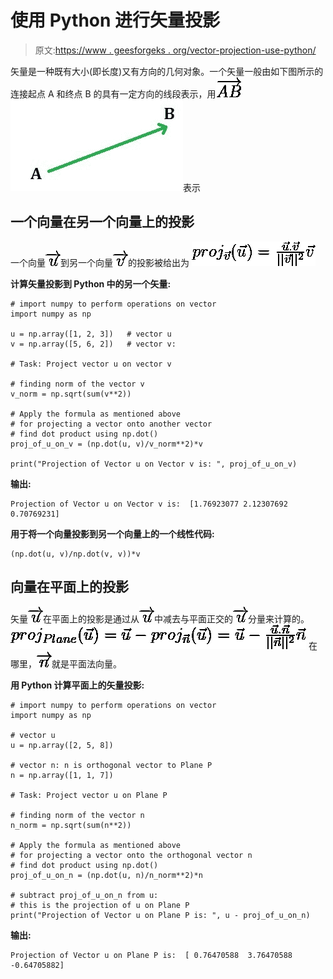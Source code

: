 # 使用 Python 进行矢量投影

> 原文:[https://www . geesforgeks . org/vector-projection-use-python/](https://www.geeksforgeeks.org/vector-projection-using-python/)

矢量是一种既有大小(即长度)又有方向的几何对象。一个矢量一般由如下图所示的连接起点 A 和终点 B 的具有一定方向的线段表示，用![$\overrightarrow{AB}$](img/9502cc7633e3f9da232015212d64cb9e.png "Rendered by QuickLaTeX.com")
![](img/df73aa200b26ee3a17d93c4bc1db9fc8.png)表示

## 一个向量在另一个向量上的投影

一个向量![$\overrightarrow{u}$](img/e4234016f074200202d554ae1ad9fc2b.png "Rendered by QuickLaTeX.com")到另一个向量![$\overrightarrow{v}$](img/69bed9bbe1928d93a5a3428c04a6940a.png "Rendered by QuickLaTeX.com")的投影被给出为
![  $proj_{\vec{v}}({\vec{u}}) = \frac{\vec{u}.\vec{v}}{||\vec{v}||^{2}} \vec{v}$  ](img/47e122acd0f4044f970c1122fe81552b.png "Rendered by QuickLaTeX.com")

**计算矢量投影到 Python 中的另一个矢量:**

```
# import numpy to perform operations on vector
import numpy as np

u = np.array([1, 2, 3])   # vector u
v = np.array([5, 6, 2])   # vector v:

# Task: Project vector u on vector v

# finding norm of the vector v
v_norm = np.sqrt(sum(v**2))    

# Apply the formula as mentioned above
# for projecting a vector onto another vector
# find dot product using np.dot()
proj_of_u_on_v = (np.dot(u, v)/v_norm**2)*v

print("Projection of Vector u on Vector v is: ", proj_of_u_on_v)
```

**输出:**

```
Projection of Vector u on Vector v is:  [1.76923077 2.12307692 0.70769231]
```

**用于将一个向量投影到另一个向量上的一个线性代码:**

```
(np.dot(u, v)/np.dot(v, v))*v
```

## 向量在平面上的投影

矢量![$\overrightarrow{u}$](img/e4234016f074200202d554ae1ad9fc2b.png "Rendered by QuickLaTeX.com")在平面上的投影是通过从![$\overrightarrow{u}$](img/e4234016f074200202d554ae1ad9fc2b.png "Rendered by QuickLaTeX.com")中减去与平面正交的![$\overrightarrow{u}$](img/e4234016f074200202d554ae1ad9fc2b.png "Rendered by QuickLaTeX.com")分量来计算的。
![  $proj_{Plane}({\vec{u}}) ={\vec{u}} - proj_{\vec{n}}({\vec{u}}) = {\vec{u}} - \frac{\vec{u}.\vec{n}}{||\vec{n}||^{2}} \vec{n}$  ](img/3bae77f2cc9475d898ee08d8ee6ef349.png "Rendered by QuickLaTeX.com")
在哪里，![$\overrightarrow{n}$](img/2bf762d9a93076380e3fa7148e3bf1c8.png "Rendered by QuickLaTeX.com")就是平面法向量。

**用 Python 计算平面上的矢量投影:**

```
# import numpy to perform operations on vector
import numpy as np

# vector u 
u = np.array([2, 5, 8])       

# vector n: n is orthogonal vector to Plane P
n = np.array([1, 1, 7])       

# Task: Project vector u on Plane P

# finding norm of the vector n 
n_norm = np.sqrt(sum(n**2))    

# Apply the formula as mentioned above
# for projecting a vector onto the orthogonal vector n
# find dot product using np.dot()
proj_of_u_on_n = (np.dot(u, n)/n_norm**2)*n

# subtract proj_of_u_on_n from u: 
# this is the projection of u on Plane P
print("Projection of Vector u on Plane P is: ", u - proj_of_u_on_n)
```

**输出:**

```
Projection of Vector u on Plane P is:  [ 0.76470588  3.76470588 -0.64705882]
```